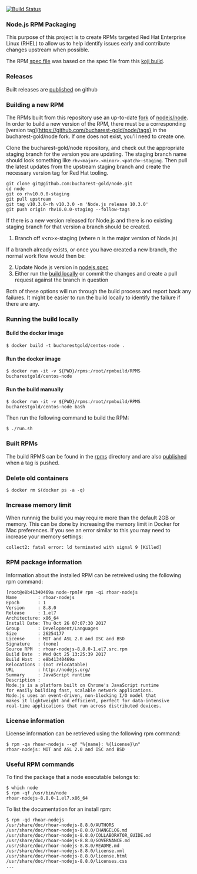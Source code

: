 [![Build Status](https://travis-ci.org/bucharest-gold/node-rpm.svg?branch=master)](https://travis-ci.org/bucharest-gold/node-rpm)

### Node.js RPM Packaging
This purpose of this project is to create RPMs targeted Red Hat Enterprise Linux (RHEL) to allow us to help identify issues
early and contribute changes upstream when possible.

The RPM [spec file](./src/nodejs.spec) was based on the spec file from this
[koji build](https://koji.fedoraproject.org/koji/buildinfo?buildID=861930).

### Releases
Built releases are [published][] on github

### Building a new RPM
The RPMs built from this repository use an up-to-date [fork](https://github.com/bucharest-gold/node) of
[nodejs/node](https://github.com/nodejs/node).
In order to build a new version of the RPM, there must be a corresponding
[version tag](https://github.com/bucharest-gold/node/tags} in the bucharest-gold/node fork. If one does
not exist, you'll need to create one.

Clone the bucharest-gold/node repository, and check out the appropriate staging branch for the version you
are updating. The staging branch name should look something like `rhv<major>.<minor>.<patch>-staging`.
Then pull the latest updates from the upstream staging branch and create the necessary version tag for
Red Hat tooling.

```shell
git clone git@github.com:bucharest-gold/node.git
cd node
git co rhv10.0.0-staging
git pull upstream
git tag v10.3.0-rh v10.3.0 -m 'Node.js release 10.3.0'
git push origin rhv10.0.0-staging --follow-tags
```

If there is a new version released for Node.js and there is no existing staging branch for that version
a branch should be created.

1. Branch off v&lt;n&gt;x-staging (where n is the major version of Node.js)

If a branch already exists, or once you have created a new branch, the normal work flow would then be:

2. Update Node.js version in [nodejs.spec](./src/nodejs.spec)
3. Either run the [build locally](#running-the-build-locally) or
  commit the changes and create a pull request against the branch in question

Both of these options will run through the build process and report back any failures. It might be
easier to run the build locally to identify the failure if there are any.

### Running the build locally

#### Build the docker image

    $ docker build -t bucharestgold/centos-node .

#### Run the docker image

    $ docker run -it -v ${PWD}/rpms:/root/rpmbuild/RPMS bucharestgold/centos-node

#### Run the build manually

    $ docker run -it -v ${PWD}/rpms:/root/rpmbuild/RPMS bucharestgold/centos-node bash

Then run the following command to build the RPM:

    $ ./run.sh

### Built RPMs
The build RPMS can be found in the [rpms](./rpms) directory and are also [published][] when a tag is pushed.

### Delete old containers

    $ docker rm $(docker ps -a -q)

### Increase memory limit
When runnnig the build you may require more than the default 2GB or memory.
This can be done by increasing the memory limit in Docker for Mac preferences.
If you see an error similar to this you may need to increase your memory settings:

    collect2: fatal error: ld terminated with signal 9 [Killed]

### RPM package information
Information about the installed RPM can be retreived using the following rpm command:
```console
[root@e8b41340469a node-rpm]# rpm -qi rhoar-nodejs
Name        : rhoar-nodejs
Epoch       : 1
Version     : 8.8.0
Release     : 1.el7
Architecture: x86_64
Install Date: Thu Oct 26 07:07:30 2017
Group       : Development/Languages
Size        : 26254177
License     : MIT and ASL 2.0 and ISC and BSD
Signature   : (none)
Source RPM  : rhoar-nodejs-8.8.0-1.el7.src.rpm
Build Date  : Wed Oct 25 13:25:39 2017
Build Host  : e8b41340469a
Relocations : (not relocatable)
URL         : http://nodejs.org/
Summary     : JavaScript runtime
Description :
Node.js is a platform built on Chrome's JavaScript runtime
for easily building fast, scalable network applications.
Node.js uses an event-driven, non-blocking I/O model that
makes it lightweight and efficient, perfect for data-intensive
real-time applications that run across distributed devices.
```
### License information
License information can be retrieved using the following rpm command:

    $ rpm -qa rhoar-nodejs --qf "%{name}: %{license}\n"
    rhoar-nodejs: MIT and ASL 2.0 and ISC and BSD

### Useful RPM commands
To find the package that a node executable belongs to:

    $ which node
    $ rpm -qf /usr/bin/node
    rhoar-nodejs-8.8.0-1.el7.x86_64

To list the documentation for an install rpm:

    $ rpm -qd rhoar-nodejs
    /usr/share/doc/rhoar-nodejs-8.8.0/AUTHORS
    /usr/share/doc/rhoar-nodejs-8.8.0/CHANGELOG.md
    /usr/share/doc/rhoar-nodejs-8.8.0/COLLABORATOR_GUIDE.md
    /usr/share/doc/rhoar-nodejs-8.8.0/GOVERNANCE.md
    /usr/share/doc/rhoar-nodejs-8.8.0/README.md
    /usr/share/doc/rhoar-nodejs-8.8.0/license.xml
    /usr/share/doc/rhoar-nodejs-8.8.0/license.html
    /usr/share/doc/rhoar-nodejs-8.8.0/licenses.css
    ...

[published]: https://github.com/bucharest-gold/node-rpm/releases

